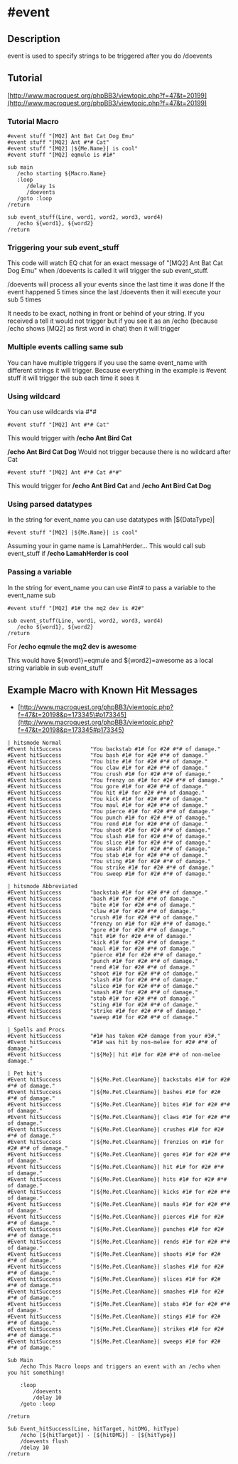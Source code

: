 # \#event

## Description

event is used to specify strings to be triggered after you do /doevents

## Tutorial

[http://www.macroquest.org/phpBB3/viewtopic.php?f=47&t=20199](http://www.macroquest.org/phpBB3/viewtopic.php?f=47&t=20199)

### Tutorial Macro

```text
#event stuff "[MQ2] Ant Bat Cat Dog Emu"
#event stuff "[MQ2] Ant #*# Cat"
#event stuff "[MQ2] |${Me.Name}| is cool"
#event stuff "[MQ2] eqmule is #1#"

sub main
   /echo starting ${Macro.Name}
   :loop
      /delay 1s
      /doevents
   /goto :loop
/return

sub event_stuff(Line, word1, word2, word3, word4)
   /echo ${word1}, ${word2}
/return
```

### Triggering your sub event\_stuff

This code will watch EQ chat for an exact message of "[MQ2] Ant Bat Cat Dog Emu" when /doevents is called it will trigger the sub event\_stuff.

/doevents will process all your events since the last time it was done If the event happened 5 times since the last /doevents then it will execute your sub 5 times

It needs to be exact, nothing in front or behind of your string. If you received a tell it would not trigger but if you see it as an /echo (because /echo shows [MQ2] as first word in chat) then it will trigger

### Multiple events calling same sub

You can have multiple triggers if you use the same event\_name with different strings it will trigger. Because everything in the example is \#event stuff it will trigger the sub each time it sees it

### Using wildcard

You can use wildcards via \#\*\#

`#event stuff "[MQ2] Ant #*# Cat"`

This would trigger with **/echo Ant Bird Cat**

**/echo Ant Bird Cat Dog** Would not trigger because there is no wildcard after Cat

`#event stuff "[MQ2] Ant #*# Cat #*#"`

This would trigger for **/echo Ant Bird Cat** and **/echo Ant Bird Cat Dog**

### Using parsed datatypes

In the string for event\_name you can use datatypes with \|${DataType}\|

`#event stuff "[MQ2] |${Me.Name}| is cool"`

Assuming your in game name is LamahHerder... This would call sub event\_stuff if **/echo LamahHerder is cool**

### Passing a variable

In the string for event\_name you can use \#int\# to pass a variable to the event\_name sub

```text
#event stuff "[MQ2] #1# the mq2 dev is #2#"

sub event_stuff(Line, word1, word2, word3, word4)
   /echo ${word1}, ${word2}
/return
```

For **/echo eqmule the mq2 dev is awesome**

This would have ${word1}=eqmule and ${word2}=awesome as a local string variable in sub event\_stuff

## Example Macro with Known Hit Messages

* [http://www.macroquest.org/phpBB3/viewtopic.php?f=47&t=20198&p=173345\#p173345](http://www.macroquest.org/phpBB3/viewtopic.php?f=47&t=20198&p=173345#p173345)

```text
| hitsmode Normal
#Event hitSuccess         "You backstab #1# for #2# #*# of damage."
#Event hitSuccess         "You bash #1# for #2# #*# of damage."
#Event hitSuccess         "You bite #1# for #2# #*# of damage."
#Event hitSuccess         "You claw #1# for #2# #*# of damage."
#Event hitSuccess         "You crush #1# for #2# #*# of damage."
#Event hitSuccess         "You frenzy on #1# for #2# #*# of damage."
#Event hitSuccess         "You gore #1# for #2# #*# of damage."
#Event hitSuccess         "You hit #1# for #2# #*# of damage."
#Event hitSuccess         "You kick #1# for #2# #*# of damage."
#Event hitSuccess         "You maul #1# for #2# #*# of damage."
#Event hitSuccess         "You pierce #1# for #2# #*# of damage."
#Event hitSuccess         "You punch #1# for #2# #*# of damage."
#Event hitSuccess         "You rend #1# for #2# #*# of damage."
#Event hitSuccess         "You shoot #1# for #2# #*# of damage."
#Event hitSuccess         "You slash #1# for #2# #*# of damage."
#Event hitSuccess         "You slice #1# for #2# #*# of damage."
#Event hitSuccess         "You smash #1# for #2# #*# of damage."
#Event hitSuccess         "You stab #1# for #2# #*# of damage."
#Event hitSuccess         "You sting #1# for #2# #*# of damage."
#Event hitSuccess         "You strike #1# for #2# #*# of damage."
#Event hitSuccess         "You sweep #1# for #2# #*# of damage."

| hitsmode Abbreviated
#Event hitSuccess         "backstab #1# for #2# #*# of damage."
#Event hitSuccess         "bash #1# for #2# #*# of damage."
#Event hitSuccess         "bite #1# for #2# #*# of damage."
#Event hitSuccess         "claw #1# for #2# #*# of damage."
#Event hitSuccess         "crush #1# for #2# #*# of damage."
#Event hitSuccess         "frenzy on #1# for #2# #*# of damage."
#Event hitSuccess         "gore #1# for #2# #*# of damage."
#Event hitSuccess         "hit #1# for #2# #*# of damage."
#Event hitSuccess         "kick #1# for #2# #*# of damage."
#Event hitSuccess         "maul #1# for #2# #*# of damage."
#Event hitSuccess         "pierce #1# for #2# #*# of damage."
#Event hitSuccess         "punch #1# for #2# #*# of damage."
#Event hitSuccess         "rend #1# for #2# #*# of damage."
#Event hitSuccess         "shoot #1# for #2# #*# of damage."
#Event hitSuccess         "slash #1# for #2# #*# of damage."
#Event hitSuccess         "slice #1# for #2# #*# of damage."
#Event hitSuccess         "smash #1# for #2# #*# of damage."
#Event hitSuccess         "stab #1# for #2# #*# of damage."
#Event hitSuccess         "sting #1# for #2# #*# of damage."
#Event hitSuccess         "strike #1# for #2# #*# of damage."
#Event hitSuccess         "sweep #1# for #2# #*# of damage."

| Spells and Procs
#Event hitSuccess         "#1# has taken #2# damage from your #3#."
#Event hitSuccess         "#1# was hit by non-melee for #2# #*# of damage."
#Event hitSuccess         "|${Me}| hit #1# for #2# #*# of non-melee damage."

| Pet hit's
#Event hitSuccess         "|${Me.Pet.CleanName}| backstabs #1# for #2# #*# of damage."
#Event hitSuccess         "|${Me.Pet.CleanName}| bashes #1# for #2# #*# of damage."
#Event hitSuccess         "|${Me.Pet.CleanName}| bites #1# for #2# #*# of damage."
#Event hitSuccess         "|${Me.Pet.CleanName}| claws #1# for #2# #*# of damage."
#Event hitSuccess         "|${Me.Pet.CleanName}| crushes #1# for #2# #*# of damage."
#Event hitSuccess         "|${Me.Pet.CleanName}| frenzies on #1# for #2# #*# of damage."
#Event hitSuccess         "|${Me.Pet.CleanName}| gores #1# for #2# #*# of damage."
#Event hitSuccess         "|${Me.Pet.CleanName}| hit #1# for #2# #*# of damage."
#Event hitSuccess         "|${Me.Pet.CleanName}| hits #1# for #2# #*# of damage."
#Event hitSuccess         "|${Me.Pet.CleanName}| kicks #1# for #2# #*# of damage."
#Event hitSuccess         "|${Me.Pet.CleanName}| mauls #1# for #2# #*# of damage."
#Event hitSuccess         "|${Me.Pet.CleanName}| pierces #1# for #2# #*# of damage."
#Event hitSuccess         "|${Me.Pet.CleanName}| punches #1# for #2# #*# of damage."
#Event hitSuccess         "|${Me.Pet.CleanName}| rends #1# for #2# #*# of damage."
#Event hitSuccess         "|${Me.Pet.CleanName}| shoots #1# for #2# #*# of damage."
#Event hitSuccess         "|${Me.Pet.CleanName}| slashes #1# for #2# #*# of damage."
#Event hitSuccess         "|${Me.Pet.CleanName}| slices #1# for #2# #*# of damage."
#Event hitSuccess         "|${Me.Pet.CleanName}| smashes #1# for #2# #*# of damage."
#Event hitSuccess         "|${Me.Pet.CleanName}| stabs #1# for #2# #*# of damage."
#Event hitSuccess         "|${Me.Pet.CleanName}| stings #1# for #2# #*# of damage."
#Event hitSuccess         "|${Me.Pet.CleanName}| strikes #1# for #2# #*# of damage."
#Event hitSuccess         "|${Me.Pet.CleanName}| sweeps #1# for #2# #*# of damage."

Sub Main
    /echo This Macro loops and triggers an event with an /echo when you hit something!

    :loop
        /doevents
        /delay 10
    /goto :loop

/return

Sub Event_hitSuccess(Line, hitTarget, hitDMG, hitType)
    /echo [${hitTarget}] - [${hitDMG}] - [${hitType}]
    /doevents flush
    /delay 10
/return
```
